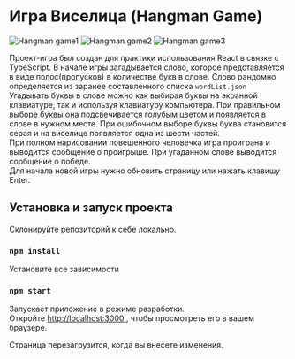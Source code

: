 # Игра Виселица (Hangman Game)

![Hangman game1](https://user-images.githubusercontent.com/108275492/212659577-898f23f0-7937-4f82-9bd2-18b6751ea23d.png)
![Hangman game2](https://user-images.githubusercontent.com/108275492/212659634-aee4f526-a948-4a6a-8f69-577e522339fc.png)
![Hangman game3](https://user-images.githubusercontent.com/108275492/212659679-35a14c7b-cc82-4dbb-b9c7-5f97bc1bafe2.png)

Проект-игра был создан для практики использования React в связке с TypeScript. В начале игры загадывается слово, которое представляется в виде полос(пропусков) в количестве букв в слове. Слово рандомно определяется из заранее составленного списка ```wordList.json``` \
Угадывать буквы в слове можно как выбирая буквы на экранной клавиатуре, так и используя клавиатуру компьютера. При правильном выборе буквы она подсвечивается голубым цветом и появляется в слове в нужном месте. При ошибочном выборе буквы буква становится серая и на виселице появляется одна из шести частей. \
При полном нарисовании повешенного человечка игра проиграна и выводится сообщение о проигрыше.
При угаданном слове выводится сообщение о победе. \
Для начала новой игры нужно обновить страницу или нажать клавишу Enter.

## Установка и запуск проекта

Склонируйте репозиторий к себе локально.

### `npm install`

Установите все зависимости

### `npm start`

Запускает приложение в режиме разработки.\
Откройте [http://localhost:3000 ](http://localhost:3000 ), чтобы просмотреть его в вашем браузере.

Страница перезагрузится, когда вы внесете изменения.
